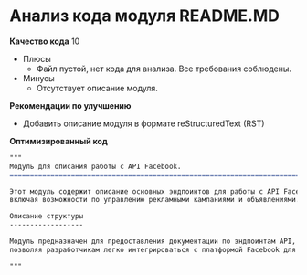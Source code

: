 # Анализ кода модуля README.MD

**Качество кода**
10
- Плюсы
   - Файл пустой, нет кода для анализа. Все требования соблюдены.
- Минусы
    - Отсутствует описание модуля.

**Рекомендации по улучшению**
- Добавить описание модуля в формате reStructuredText (RST)

**Оптимизированный код**
```markdown
"""
Модуль для описания работы с API Facebook.
=========================================================================================

Этот модуль содержит описание основных эндпоинтов для работы с API Facebook,
включая возможности по управлению рекламными кампаниями и объявлениями.

Описание структуры
------------------

Модуль предназначен для предоставления документации по эндпоинтам API,
позволяя разработчикам легко интегрироваться с платформой Facebook для рекламы.

"""
```